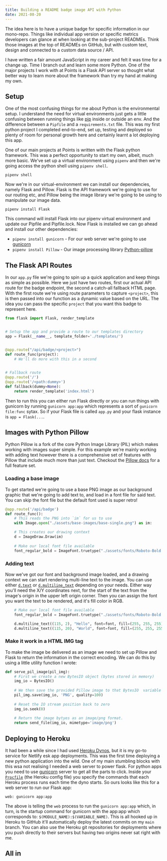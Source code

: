```yaml
---
title: Building a README badge image API with Python
date: 2021-08-20
---
```


The idea here is to have a unique badge for specific information in our mono-repo. Things like individual app version or
specific metrics developers can glance at when looking at the sub-project READMEs. Think those images at the top of 
READMEs on GitHub, but with custom text, design and connected to a custom data source / API.

I have written a fair amount JavaScript in my career and felt it was time for a change up. Time I branch out and learn 
some more Python. One of the major projects I work with at Points is a Flask API server so thought what better way to 
learn more about the framework than try my hand at making my own.

## Setup

One of the most confusing things for me about Python is the environmental setup. I understand the need for virtual 
environments just gets a little confusing between running things like [pip](https://pypi.org/project/pip/) inside or 
outside an env. And the difference between a `Pipfile` and a `requirements.txt` file. This was my first python project 
I completed end-to-end, set up, testing and deployed so plenty of room for personal growth here and certainly learnt 
a lot deploying this app.

One of our main projects at Points is written with the Flask python framework. This was a perfect opportunity to start 
my own, albeit, much more basic. We've set up a virtual environment using `pipenv` and then we're going access the 
python shell using `pipenv shell`. 

```
pipenv shell
```

Now we're in our virtual-environment we can install our dependencies, namely Flask and Pillow. Flask is the API framework
we're going to use for our routing etc, and Pillow being the image library we're going to be using to manipulate our image data.

```jshelllanguage
pipenv install Flask
```

This command will install Flask into our pipenv virtual environment and update our Pipfile and Pipfile.lock. Now Flask 
is installed we can go ahead and install our other dependencies:

- `pipenv install gunicorn` - For our web server we're going to use [gunicorn](https://gunicorn.org/) 
- `pipenv install Pillow` - Our image processing library [Python-pillow](https://python-pillow.org/)

## The Flask API Routes

In our `app.py` file we're going to spin up a quick application and keep things as simple as possible. Here we just 
have two routes, first our actual API route for the badge endpoint, the second a catch-all fallback HTML page. With the
first route we're using route parameters to capture `<project>`, this is then passed into our function as a dynamic 
value based on the URL. The idea you can pass the specific `project` that you want this badge to represent here.

```python
from flask import Flask, render_template


# Setup the app and provide a route to our templates directory
app = Flask(__name__, template_folder='./templates/') 


@app.route("/api/badge/<project>")
def route_func(project):
    # We'll do more with this in a second
    

# Fallback route
@app.route('/')
@app.route('/<path:dummy>')
def fallback(dummy=None):
    return render_template('index.html')
```

Then to run this you can either run Flask directly or you can run things with gunicorn by running `gunicorn app:app` which represents a sort of `gunicorn file:func` sytax. So if your 
Flask file is called `app.py` and your flask instance is `app = Flask(...`.

## Images with Python Pillow

Python Pillow is a fork of the core Python Image Library (PIL) which makes working with images super simple. For 
this example we're mainly working with adding text however there is a comprehensive set of features with Pillow that
include much more than just text. Checkout the [Pillow docs](https://pillow.readthedocs.io/en/stable/) for a full 
feature set.
 
### Loading a base image

To get started we're going to use a base PNG image as our background graphic that we're going to add text to, and 
load in a font file for said text. You can skip the font file but the default font used is super retro!

```python
@app.route('/api/badge')
def route_func():
    # This reads the PNG into `im` for us to use
    with Image.open("./assets/base-images/base-single.png") as im: 

    # This creates our drawing context
    d = ImageDraw.Draw(im) 
    
    # Make our local font file available 
    font_regular_bold = ImageFont.truetype("./assets/fonts/Roboto-Bold.ttf", 16)
```

### Adding text

Now we've got our font and background image loaded, and a drawing context we can start rendering multi-line text to 
the image. You can use either [`d.text`](https://pillow.readthedocs.io/en/stable/reference/ImageDraw.html#PIL.ImageDraw.ImageDraw.text)
or [`d.multiline_text`](https://pillow.readthedocs.io/en/stable/reference/ImageDraw.html#PIL.ImageDraw.ImageDraw.multiline_text) 
depending on your needs. Either way you'll need the X/Y coordinates next, for the start of the text from the image's 
origin in the upper left origin corner. Then you can assign the font you want the text to be rendered, and it's fill 
color in RGB.

```python
    # Make our local font file available 
    font_regular_bold = ImageFont.truetype("./assets/fonts/Roboto-Bold.ttf", 16)

    d.multiline_text((115, 2), "Hello", font=font, fill=(255, 255, 255))
    d.multiline_text((115, 20), "World", font=font, fill=(255, 255, 255))
```

### Make it work in a HTML IMG tag

To make the image be delivered as an image we need to set up Pillow and Flask to return the information in the correct 
encoding. We can do this by using a little utility function I wrote:

```python
def serve_pil_image(pil_img):
    # First we create a new BytesIO object (bytes stored in memory)
    img_io = BytesIO()
    
    # We then save the provided Pillow image to that BytesIO  variable 
    pil_img.save(img_io, 'PNG', quality=100)
    
    # Reset the IO stream position back to zero
    img_io.seek(0)
    
    # Return the image bytyes as an image/png format.
    return send_file(img_io, mimetype='image/png')
```

## Deploying to Heroku

It had been a while since I had used [Heroku Dynos](https://www.heroku.com/dynos), but it is my go-to service for Netlify esk app deployments. This was the
first time deploying a new python application into the wild. One of my main stumbling blocks with this wsa not 
realising I needed a web server to power flask. For python apps you need to use [gunicorn](https://gunicorn.org/) 
server to get all the parts to click. Inside your [`Procfile`](https://devcenter.heroku.com/articles/procfile) (the Heroku config file) you specify the 
commands that each Heroku process runs each time the dyno starts. So ours looks like this for a web server to run our Flask app:

```
web: gunicorn app:app
```

The above is telling the `web` process to run the `gunicorn app:app` which, in turn, is the startup command for 
gunicorn with the app:app which corresponds to: `$(MODULE_NAME):$(VARIABLE_NAME)`. This is all hooked up in Heroku to GitHub it'll automatically deploy the latest commits on my `main` branch.
You can also use the Heroku git repositories for deployments where you push directly to their servers but having two origins never sat right with me. 

## All in

